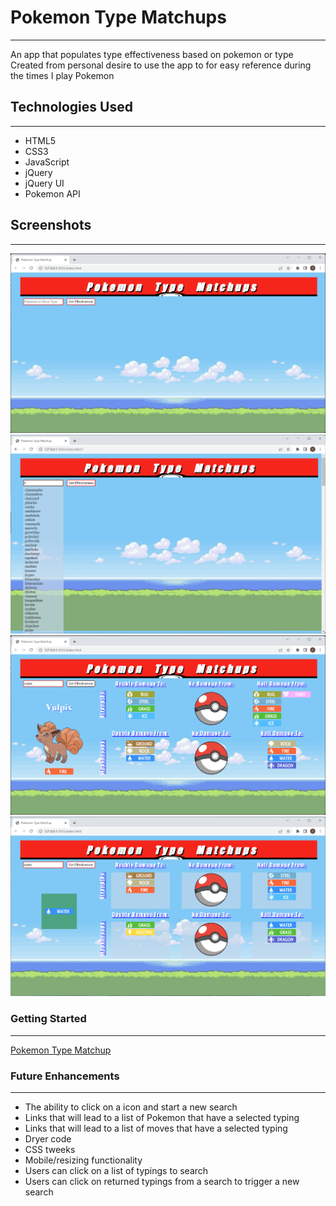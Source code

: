 # Pokemon Type Matchups

---

An app that populates type effectiveness based on pokemon or type<br>
Created from personal desire to use the app to for easy reference during the times I play Pokemon


## Technologies Used

---

- HTML5
- CSS3
- JavaScript
- jQuery
- jQuery UI
- Pokemon API


## Screenshots

---

![On Load](./images/onload.png)
![Searching](./images/Searching%20for%20a%20Pokemon.png)
![Pokemon Results](./images/pokemonresults.png)
![Type Results](./images/typeresults.png)


### Getting Started

---

[Pokemon Type Matchup](https://pokemon-type-matchup.netlify.app/)


### Future Enhancements

---

- The ability to click on a icon and start a new search
- Links that will lead to a list of Pokemon that have a selected typing
- Links that will lead to a list of moves that have a selected typing
- Dryer code
- CSS tweeks
- Mobile/resizing functionality
- Users can click on a list of typings to search 
- Users can click on returned typings from a search to trigger a new search 